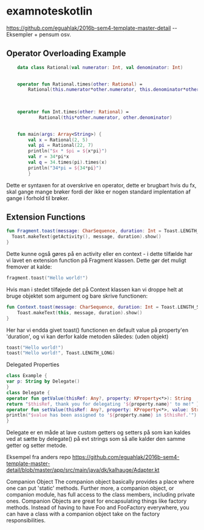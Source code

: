 # examnoteskotlin

https://github.com/eguahlak/2016b-sem4-template-master-detail -- Eksempler + pensum osv.
## Operator Overloading Example


```kotlin
	data class Rational(val numerator: Int, val denominator: Int)

	
	operator fun Rational.times(other: Rational) =
	    Rational(this.numerator*other.numerator, this.denominator*other.denominator)

	
	
	operator fun Int.times(other: Rational) =
	        Rational(this*other.numerator, other.denominator)

	
	fun main(args: Array<String>) {
	    val x = Rational(2, 5)
	    val pi = Rational(22, 7)
	    println("$x * $pi = ${x*pi}")
	    val r = 34*pi*x
	    val q = 34.times(pi).times(x)
	    println("34*pi = ${34*pi}")
	    }
```

Dette er syntaxen for at overskrive en operator, dette er brugbart hvis du fx, skal gange mange brøker fordi der ikke er nogen standard implentation af gange i forhold til brøker.



## Extension Functions
```kotlin
fun Fragment.toast(message: CharSequence, duration: Int = Toast.LENGTH_SHORT) { 
  Toast.makeText(getActivity(), message, duration).show()
}
```

Dette kunne også gøres på en activity eller en context - i dette tilfælde har vi lavet en extension function på Fragment klassen. Dette gør det muligt fremover at kalde:
```kotlin
fragment.toast("Hello world!")
```

Hvis man i stedet tilføjede det på Context klassen kan vi droppe helt at bruge objektet som argument og bare skrive functionen:
```kotlin
fun Context.toast(message: CharSequence, duration: Int = Toast.LENGTH_SHORT) {
    Toast.makeText(this, message, duration).show()
}
```
Her har vi endda givet toast() functionen en default value på property'en 'duration', og vi kan derfor kalde metoden således: (uden objekt)
```kotlin
toast("Hello world!")
toast("Hello world!", Toast.LENGTH_LONG)
```


Delegated Properties
```kotlin
class Example {
var p: String by Delegate()
}
class Delegate {
operator fun getValue(thisRef: Any?, property: KProperty<*>): String                              {
return "$thisRef, thank you for delegating '${property.name}' to me!" }
operator fun setValue(thisRef: Any?, property: KProperty<*>, value: String) {
println("$value has been assigned to '${property.name} in $thisRef.'") }
}
```
Delegate er en måde at lave custom getters og setters på som kan kaldes ved at sætte by delegate() på evt strings som så alle kalder den samme getter og setter metode.

Eksempel fra anders repo
https://github.com/eguahlak/2016b-sem4-template-master-detail/blob/master/app/src/main/java/dk/kalhauge/Adapter.kt

Companion Object
The companion object basically provides a place where one can put 'static' methods. Further more, a companion object, or companion module, has full access to the class members, including private ones. Companion Objects are great for encapsulating things like factory methods. Instead of having to have Foo and FooFactory everywhere, you can have a class with a companion object take on the factory responsibilities.
